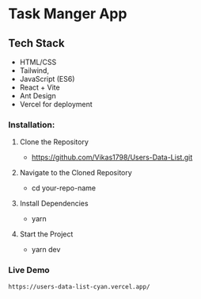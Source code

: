 # Task Manger App

## Tech Stack
- HTML/CSS
- Tailwind,
- JavaScript (ES6)
- React + Vite
- Ant Design
- Vercel for deployment

### Installation:
1. Clone the Repository
    - https://github.com/Vikas1798/Users-Data-List.git

2. Navigate to the Cloned Repository
    - cd your-repo-name

3. Install Dependencies
    - yarn

4. Start the Project
    - yarn dev

### Live Demo
    https://users-data-list-cyan.vercel.app/
